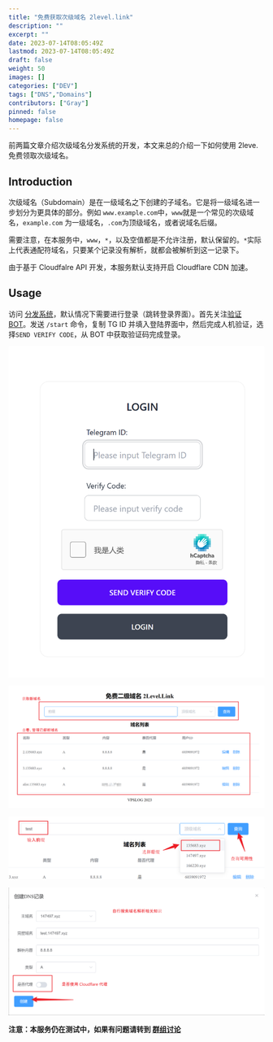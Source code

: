 ```yaml
---
title: "免费获取次级域名 2level.link"
description: ""
excerpt: ""
date: 2023-07-14T08:05:49Z
lastmod: 2023-07-14T08:05:49Z
draft: false
weight: 50
images: []
categories: ["DEV"]
tags: ["DNS","Domains"]
contributors: ["Gray"]
pinned: false
homepage: false
---
```


前两篇文章介绍次级域名分发系统的开发，本文来总的介绍一下如何使用 2leve.免费领取次级域名。

## Introduction

次级域名（Subdomain）是在一级域名之下创建的子域名。它是将一级域名进一步划分为更具体的部分。例如 `www.example.com`中，`www`就是一个常见的次级域名，`example.com` 为一级域名，`.com`为顶级域名，或者说域名后缀。

需要注意，在本服务中，`www`，`*`，以及空值都是不允许注册，默认保留的。`*`实际上代表通配符域名，只要某个记录没有解析，就都会被解析到这一记录下。

由于基于 Cloudfalre API 开发，本服务默认支持开启 Cloudflare CDN 加速。

## Usage

访问 [分发系统](https://domains.vpslog.net/)，默认情况下需要进行登录（跳转登录界面）。首先关注[验证 BOT](https://t.me/vpslog_distribute_bot)。发送 `/start` 命令，复制 TG ID 并填入登陆界面中，然后完成人机验证，选择`SEND VERIFY CODE`，从 BOT 中获取验证码完成登录。

![Alt text](image.png)


![Alt text](image-1.png)


![Alt text](image-2.png)


![Alt text](image-3.png)

**注意：本服务仍在测试中，如果有问题请转到 [群组讨论](https://t.me/vpalogchat)**


